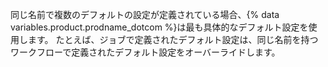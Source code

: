 同じ名前で複数のデフォルトの設定が定義されている場合、{% data variables.product.prodname_dotcom %}は最も具体的なデフォルト設定を使用します。 たとえば、ジョブで定義されたデフォルト設定は、同じ名前を持つワークフローで定義されたデフォルト設定をオーバーライドします。
